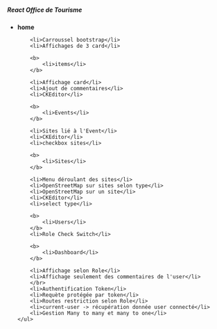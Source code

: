 <h5>React Office de Tourisme</h5>
<p>
    <ul>
        <b>
            <li>home</li>
        </b>

        <li>Carroussel bootstrap</li>
        <li>Affichages de 3 card</li>

        <b>
            <li>items</li>
        </b>

        <li>Affichage card</li>
        <li>Ajout de commentaires</li>
        <li>CKEditor</li>

        <b>
            <li>Events</li>
        </b>

        <li>Sites lié à l'Event</li>
        <li>CKEditor</li>
        <li>checkbox sites</li>

        <b>
            <li>Sites</li>
        </b>

        <li>Menu déroulant des sites</li>
        <li>OpenStreetMap sur sites selon type</li>
        <li>OpenStreetMap sur un site</li>
        <li>CKEditor</li>
        <li>select type</li>

        <b>
            <li>Users</li>
        </b>
        <li>Role Check Switch</li>

        <b>
            <li>Dashboard</li>
        </b>

        <li>Affichage selon Role</li>
        <li>Affichage seulement des commentaires de l'user</li>
        </br>
        <li>Authentification Token</li>
        <li>Requète protégée par token</li>
        <li>Routes restriction selon Role</li>
        <li>current-user -> récupération donnée user connecté</li>
        <li>Gestion Many to many et many to one</li>
    </ul>
</p>
